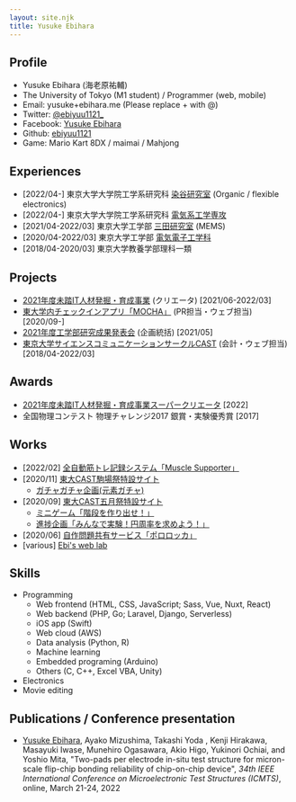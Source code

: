 ```yaml
---
layout: site.njk
title: Yusuke Ebihara
---
```


## Profile

- Yusuke Ebihara (海老原祐輔)
- The University of Tokyo (M1 student) / Programmer (web, mobile)
- Email: yusuke+ebihara.me (Please replace + with @)
- Twitter: [@ebiyuu1121_](https://twitter.com/ebiyuu1121_)
- Facebook: [Yusuke Ebihara](https://www.facebook.com/yuusuke.ebihara.7/)
- Github: [ebiyuu1121](https://github.com/ebiyuu1121)
- Game: Mario Kart 8DX / maimai / Mahjong

## Experiences

- [2022/04-] 東京大学大学院工学系研究科 [染谷研究室](http://www.ntech.t.u-tokyo.ac.jp) (Organic / flexible electronics)
- [2022/04-] 東京大学大学院工学系研究科 [電気系工学専攻](https://www.eeis.t.u-tokyo.ac.jp)
- [2021/04-2022/03] 東京大学工学部 [三田研究室](https://www.if.t.u-tokyo.ac.jp) (MEMS)
- [2020/04-2022/03] 東京大学工学部 [電気電子工学科](https://www.ee.t.u-tokyo.ac.jp/)
- [2018/04-2020/03] 東京大学教養学部理科一類


## Projects

- [2021年度未踏IT人材発掘・育成事業](https://www.ipa.go.jp/jinzai/mitou/2021/gaiyou_sd-3.html) (クリエータ) [2021/06-2022/03]
- [東大学内チェックインアプリ「MOCHA」](https://mocha.t.u-tokyo.ac.jp) (PR担当・ウェブ担当) [2020/09-]
- [2021年度工学部研究成果発表会](https://2021.eeic.jp/) (企画統括) [2021/05]
- [東京大学サイエンスコミュニケーションサークルCAST](https://ut-cast.net/) (会計・ウェブ担当) [2018/04-2022/03]

## Awards
- [2021年度未踏IT人材発掘・育成事業スーパークリエータ](https://www.ipa.go.jp/jinzai/mitou/2021/20220527.html)  [2022]
- 全国物理コンテスト 物理チャレンジ2017 銀賞・実験優秀賞 [2017]

## Works

- [2022/02] [全自動筋トレ記録システム「Muscle Supporter」](https://muscle-supporter.com/)
- [2020/11] [東大CAST駒場祭特設サイト](https://ut-cast.net/komafes2020/)
  - [ガチャガチャ企画(元素ガチャ)](https://ut-cast.net/komafes2020/gacha/)
- [2020/09] [東大CAST五月祭特設サイト](https://ut-cast.net/mayfes2020/)
  - [ミニゲーム「階段を作り出せ！」](https://ut-cast.net/mayfes2020/minigame/tsumiki/)
  - [進捗企画「みんなで実験！円周率を求めよう！」](https://ut-cast.net/mayfes2020/data-collecting/)
- [2020/06] [自作問題共有サービス「ポロロッカ」](https://pororocca.com/)
- [various] [Ebi's web lab](https://lab.ebiyuu.com/)

## Skills

- Programming
  - Web frontend (HTML, CSS, JavaScript; Sass, Vue, Nuxt, React)
  - Web backend (PHP, Go; Laravel, Django, Serverless)
  - iOS app (Swift)
  - Web cloud (AWS)
  - Data analysis (Python, R)
  - Machine learning
  - Embedded programing (Arduino)
  - Others (C, C++, Excel VBA, Unity)
- Electronics
- Movie editing

## Publications / Conference presentation

- <u>Yusuke Ebihara</u>, Ayako Mizushima, Takashi Yoda , Kenji Hirakawa, Masayuki Iwase, Munehiro Ogasawara, Akio Higo, Yukinori Ochiai, and Yoshio Mita, "Two-pads per electrode in-situ test structure for micron-scale flip-chip bonding reliability of chip-on-chip device", <i>34th IEEE International Conference on Microelectronic Test Structures (ICMTS)</i>, online, March 21-24, 2022
